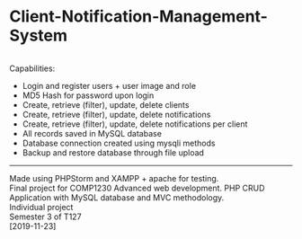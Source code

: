 # Client-Notification-Management-System


<img src="" alt=""/>

Capabilities:
  - Login and register users + user image and role
  - MD5 Hash for password upon login
  - Create, retrieve (filter), update, delete clients
  - Create, retrieve (filter), update, delete notifications
  - Create, retrieve (filter), update, delete notifications per client
  - All records saved in MySQL database
  - Database connection created using mysqli methods
  - Backup and restore database through file upload
  
<hr>
Made using PHPStorm and XAMPP + apache for testing.
<br>
Final project for COMP1230 Advanced web development. PHP CRUD Application with MySQL database and MVC methodology.
<br>
Individual project
<br>
Semester 3 of T127
<br>
[2019-11-23]
